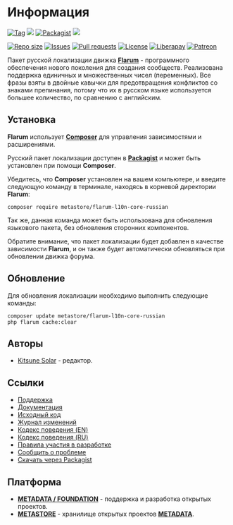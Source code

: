 # Информация

[![Tag](https://img.shields.io/github/tag/factory-04/flarum-l10n-core-russian.svg?style=flat-square)](https://github.com/factory-04/flarum-l10n-core-russian/releases)
[![](https://img.shields.io/github/downloads/factory-04/flarum-l10n-core-russian/total.svg?style=flat-square)](https://github.com/factory-04/flarum-l10n-core-russian/releases)
[![Packagist](https://img.shields.io/packagist/v/metastore/xenforo-l10n-core-russian.svg?style=flat-square)](https://packagist.org/packages/metastore/xenforo-l10n-core-russian)
[![](https://img.shields.io/packagist/dt/factory-04/flarum-l10n-core-russian.svg?style=flat-square)](https://packagist.org/packages/metastore/xenforo-l10n-core-russian)

[![Repo size](https://img.shields.io/github/repo-size/factory-04/flarum-l10n-core-russian.svg?style=flat-square)](https://github.com/factory-04/flarum-l10n-core-russian)
[![Issues](https://img.shields.io/github/issues-raw/factory-04/flarum-l10n-core-russian.svg?style=flat-square)](https://github.com/factory-04/flarum-l10n-core-russian/issues)
[![Pull requests](https://img.shields.io/github/issues-pr-raw/factory-04/flarum-l10n-core-russian.svg?style=flat-square)](https://github.com/factory-04/flarum-l10n-core-russian/pulls)
[![License](https://img.shields.io/github/license/factory-04/flarum-l10n-core-russian.svg?style=flat-square)](LICENSE)
[![Liberapay](https://img.shields.io/badge/liberapay-donate-red.svg?style=flat-square)](https://liberapay.com/metadata/donate)
[![Patreon](https://img.shields.io/badge/patreon-donate-red.svg?style=flat-square)](https://patreon.com/metadata)

Пакет русской локализации движка [**Flarum**](https://flarum.org/) - программного обеспечения нового поколения для создания сообществ. Реализована поддержка единичных и множественных чисел (переменных). Все фразы взяты в двойные кавычки для предотвращения конфликтов со знаками препинания, потому что их в русском языке используется большее количество, по сравнению с английским.

## Установка

**Flarum** использует [**Composer**](https://getcomposer.org/) для управления зависимостями и расширениями.

Русский пакет локализации доступен в [**Packagist**](https://packagist.org/packages/metastore/flarum-l10n-core-russian) и может быть установлен при помощи **Composer**.

Убедитесь, что **Composer** установлен на вашем компьютере, и введите следующую команду в терминале, находясь в корневой директории **Flarum**:

```
composer require metastore/flarum-l10n-core-russian
```

Так же, данная команда может быть использована для обновления языкового пакета, без обновления сторонних компонентов.

Обратите внимание, что пакет локализации будет добавлен в качестве зависимости **Flarum**, и он также будет автоматически обновляться при обновлении движка форума.

## Обновление

Для обновления локализации необходимо выполнить следующие команды:

```
composer update metastore/flarum-l10n-core-russian
php flarum cache:clear
```

## Авторы

- [Kitsune Solar](https://kitsune.solar/) - редактор.

## Ссылки

- [Поддержка](https://webmasters.community/)
- [Документация](https://flarum.webmasters.wiki/)
- [Исходный код](https://github.com/factory-04/flarum-l10n-core)
- [Журнал изменений](CHANGELOG.md)
- [Кодекс поведения (EN)](CODE_OF_CONDUCT.en.md)
- [Кодекс поведения (RU)](CODE_OF_CONDUCT.ru.md)
- [Правила участия в разработке](CONTRIBUTING.md)
- [Сообщить о проблеме](https://github.com/factory-04/flarum-l10n-core/issues)
- [Скачать через Packagist](https://packagist.org/packages/metastore/flarum-l10n-core-russian)

## Платформа

- [**METADATA / FOUNDATION**](https://metadata.foundation/) - поддержка и разработка открытых проектов.
- [**METASTORE**](https://metastore.pro/) - хранилище открытых проектов [**METADATA**](https://metadata.foundation/).
